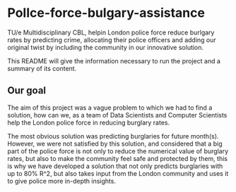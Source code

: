 # PolIce-force-bulgary-assistance
TU/e Multidisciplinary CBL, helpin London police force reduce burlgary rates by predicting crime, allocating their police officers and adding our original twist by including the community in our innovative solution.

This README will give the information necessary to run the project and a summary of its content.

## Our goal
The aim of this project was a vague problem to which we had to find a solution, how can we, as a team of Data Scientists and Computer Scientists help the London police force in reducing burglary rates. 

The most obvious solution was predicting burglaries for future month(s). However, we were not satisfied by this solution, and considered that a big part of the police force is not only to reduce the numerical value of burglary rates, but also to make the community feel safe and protected by them, this is why we have developed a solution that not only predicts burglaries with up to 80% R^2, but also takes input from the London community and uses it to give police more in-depth insights. 